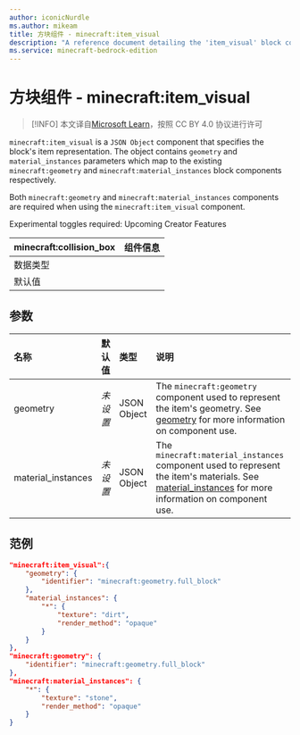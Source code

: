 ```yaml
---
author: iconicNurdle
ms.author: mikeam
title: 方块组件 - minecraft:item_visual
description: "A reference document detailing the 'item_visual' block component"
ms.service: minecraft-bedrock-edition
---
```


# 方块组件 - minecraft:item_visual

> [!INFO]
> 本文译自[Microsoft Learn](https://learn.microsoft.com/en-us/minecraft/creator/)，按照 CC BY 4.0 协议进行许可

`minecraft:item_visual` is a `JSON Object` component that specifies the block's item representation. The object contains `geometry` and `material_instances` parameters which map to the existing `minecraft:geometry` and `minecraft:material_instances` block components respectively. 

Both `minecraft:geometry` and `minecraft:material_instances` components are required when using the `minecraft:item_visual` component.

Experimental toggles required: Upcoming Creator Features

| minecraft:collision_box | 组件信息 |
| ----------------------- | -------- |
| 数据类型                |          |
| 默认值                  |          |

## 参数

| 名称 | 默认值 | 类型 | 说明  |
|:----------|:----------|:----------|:----------|
| geometry| *未设置* | JSON Object | The `minecraft:geometry` component used to represent the item's geometry. See [geometry](minecraftBlock_geometry.md) for more information on component use. |
| material_instances | *未设置*  | JSON Object| The `minecraft:material_instances` component used to represent the item's materials. See [material_instances](minecraftBlock_material_instances.md) for more information on component use. |

## 范例

```json
"minecraft:item_visual":{
    "geometry": {
        "identifier": "minecraft:geometry.full_block"
    },
    "material_instances": {
        "*": {
            "texture": "dirt",
            "render_method": "opaque"
        }
    }
},
"minecraft:geometry": {
    "identifier": "minecraft:geometry.full_block"
},
"minecraft:material_instances": {
    "*": {
        "texture": "stone",
        "render_method": "opaque"
    }
}
```

